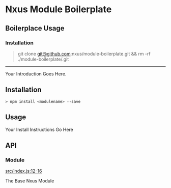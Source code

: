 # Nxus Module Boilerplate

## Boilerplace Usage

### Installation

  > git clone git@github.com:nxus/module-boilerplate.git && rm -rf ./module-boilerplate/.git

-----

Your Introduction Goes Here.

## Installation

    > npm install <modulename> --save

## Usage

Your Install Instructions Go Here

## API

### Module

[src/index.js:12-16](https://github.com/nxus/module-template/blob/b84a1e5ed9b5267ef537ea2235cb9af75d44a3d8/src/index.js#L12-L16 "Source code on GitHub")

The Base Nxus Module
